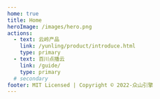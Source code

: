 ```yaml
---
home: true
title: Home
heroImage: /images/hero.png
actions:
  - text: 云岭产品
    link: /yunling/product/introduce.html
    type: primary
  - text: 百川点播云
    link: /guide/
    type: primary
  # secondary
footer: MIT Licensed | Copyright © 2022-众山引擎
---
```

